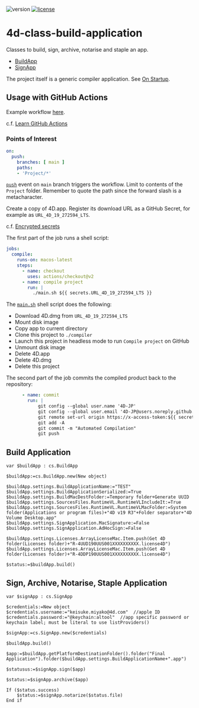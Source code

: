 ![version](https://img.shields.io/badge/version-19%2B-4371C6)
[![license](https://img.shields.io/github/license/miyako/4d-class-build-application
)](LICENSE)

# 4d-class-build-application
Classes to build, sign, archive, notarise and staple an app.

* [BuildApp](https://github.com/miyako/4d-class-build-application/blob/main/compiler/compiler/Documentation/Classes/BuildApp.md)
* [SignApp](https://github.com/miyako/4d-class-build-application/blob/main/compiler/compiler/Documentation/Classes/SignApp.md)

The project itself is a generic compiler application. See [On Startup](https://github.com/miyako/4d-class-build-application/blob/main/compiler/compiler/Project/Sources/DatabaseMethods/onStartup.4dm). 

## Usage with GitHub Actions

Example workflow [here](https://github.com/4D-JP/librezept/blob/main/.github/workflows/compile.yml).

c.f. [Learn GitHub Actions](https://docs.github.com/en/actions/learn-github-actions)

### Points of Interest

```yml
on:
  push:
    branches: [ main ]
    paths:
    - 'Project/*'
``` 

[`push`](https://docs.github.com/en/actions/learn-github-actions/events-that-trigger-workflows#push) event on `main` branch triggers the workflow. Limit to contents of the `Project` folder. Remember to quote the path since the forward slash is a metacharacter.

Create a copy of 4D.app. Register its download URL as a GitHub Secret, for example as `URL_4D_19_272594_LTS`.

c.f. [Encrypted secrets](https://docs.github.com/en/actions/security-guides/encrypted-secrets)

The first part of the job runs a shell script:

```yml
jobs:
  compile:
    runs-on: macos-latest
    steps:
      - name: checkout
        uses: actions/checkout@v2
      - name: compile project
        run: |
          ./main.sh ${{ secrets.URL_4D_19_272594_LTS }}
```

The [`main.sh`](https://github.com/4D-JP/librezept/blob/main/main.sh) shell script does the following:

* Download 4D.dmg from `URL_4D_19_272594_LTS`
* Mount disk image 
* Copy app to current directory
* Clone this project to `./compiler`
* Launch this project in headless mode to run `Compile project` on GitHub
* Unmount disk image
* Delete 4D.app
* Delete 4D.dmg
* Delete this project

The second part of the job commits the compiled product back to the repository:

```yml
      - name: commit
        run: |
            git config --global user.name '4D-JP'
            git config --global user.email '4D-JP@users.noreply.github.com'
            git remote set-url origin https://x-access-token:${{ secrets.GITHUB_TOKEN }}@github.com/$GITHUB_REPOSITORY
            git add -A
            git commit -m "Automated Compilation"
            git push
```

## Build Application

```4d
var $buildApp : cs.BuildApp

$buildApp:=cs.BuildApp.new(New object)

$buildApp.settings.BuildApplicationName:="TEST"
$buildApp.settings.BuildApplicationSerialized:=True
$buildApp.settings.BuildMacDestFolder:=Temporary folder+Generate UUID
$buildApp.settings.SourcesFiles.RuntimeVL.RuntimeVLIncludeIt:=True
$buildApp.settings.SourcesFiles.RuntimeVL.RuntimeVLMacFolder:=System folder(Applications or program files)+"4D v19 R3"+Folder separator+"4D Volume Desktop.app"
$buildApp.settings.SignApplication.MacSignature:=False
$buildApp.settings.SignApplication.AdHocSign:=False

$buildApp.settings.Licenses.ArrayLicenseMac.Item.push(Get 4D folder(Licenses folder)+"R-4UUD190UUS001XXXXXXXXXX.license4D")
$buildApp.settings.Licenses.ArrayLicenseMac.Item.push(Get 4D folder(Licenses folder)+"R-4DDP190UUS001XXXXXXXXXX.license4D")

$status:=$buildApp.build()
```

## Sign, Archive, Notarise, Staple Application

```4d
var $signApp : cs.SignApp

$credentials:=New object
$credentials.username:="keisuke.miyako@4d.com"  //apple ID
$credentials.password:="@keychain:altool"  //app specific password or keychain label; must be literal to use listProviders()

$signApp:=cs.SignApp.new($credentials)

$buildApp.build()

$app:=$buildApp.getPlatformDestinationFolder().folder("Final Application").folder($buildApp.settings.BuildApplicationName+".app")

$statusus:=$signApp.sign($app)

$status:=$signApp.archive($app)

If ($status.success)
	$status:=$signApp.notarize($status.file)
End if 
```
